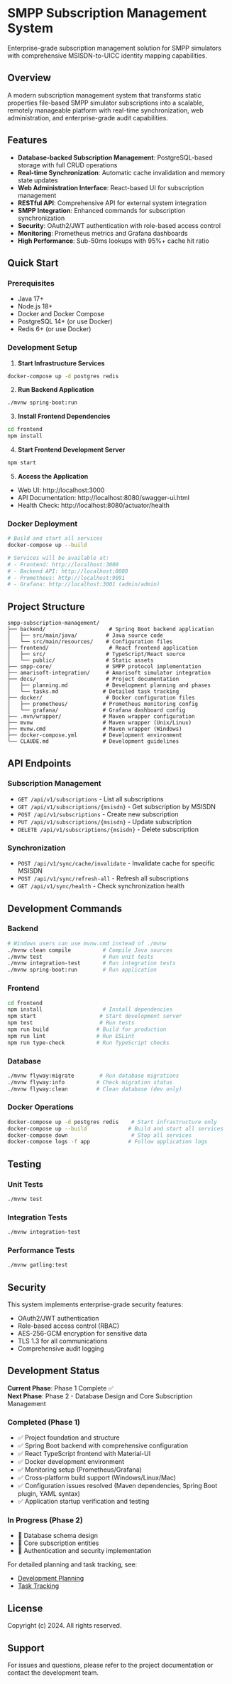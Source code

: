 # SMPP Subscription Management System

Enterprise-grade subscription management solution for SMPP simulators with comprehensive MSISDN-to-UICC identity mapping capabilities.

## Overview

A modern subscription management system that transforms static properties file-based SMPP simulator subscriptions into a scalable, remotely manageable platform with real-time synchronization, web administration, and enterprise-grade audit capabilities.

## Features

- **Database-backed Subscription Management**: PostgreSQL-based storage with full CRUD operations
- **Real-time Synchronization**: Automatic cache invalidation and memory state updates
- **Web Administration Interface**: React-based UI for subscription management
- **RESTful API**: Comprehensive API for external system integration
- **SMPP Integration**: Enhanced commands for subscription synchronization
- **Security**: OAuth2/JWT authentication with role-based access control
- **Monitoring**: Prometheus metrics and Grafana dashboards
- **High Performance**: Sub-50ms lookups with 95%+ cache hit ratio

## Quick Start

### Prerequisites

- Java 17+
- Node.js 18+
- Docker and Docker Compose
- PostgreSQL 14+ (or use Docker)
- Redis 6+ (or use Docker)

### Development Setup

1. **Start Infrastructure Services**
```bash
docker-compose up -d postgres redis
```

2. **Run Backend Application**
```bash
./mvnw spring-boot:run
```

3. **Install Frontend Dependencies**
```bash
cd frontend
npm install
```

4. **Start Frontend Development Server**
```bash
npm start
```

5. **Access the Application**
- Web UI: http://localhost:3000
- API Documentation: http://localhost:8080/swagger-ui.html
- Health Check: http://localhost:8080/actuator/health

### Docker Deployment

```bash
# Build and start all services
docker-compose up --build

# Services will be available at:
# - Frontend: http://localhost:3000
# - Backend API: http://localhost:8080
# - Prometheus: http://localhost:9091
# - Grafana: http://localhost:3001 (admin/admin)
```

## Project Structure

```
smpp-subscription-management/
├── backend/                    # Spring Boot backend application
│   ├── src/main/java/         # Java source code
│   └── src/main/resources/    # Configuration files
├── frontend/                   # React frontend application
│   ├── src/                   # TypeScript/React source
│   └── public/                # Static assets
├── smpp-core/                 # SMPP protocol implementation
├── amarisoft-integration/     # Amarisoft simulator integration
├── docs/                      # Project documentation
│   ├── planning.md            # Development planning and phases
│   └── tasks.md              # Detailed task tracking
├── docker/                    # Docker configuration files
│   ├── prometheus/           # Prometheus monitoring config
│   └── grafana/              # Grafana dashboard config
├── .mvn/wrapper/             # Maven wrapper configuration
├── mvnw                      # Maven wrapper (Unix/Linux)
├── mvnw.cmd                  # Maven wrapper (Windows)
├── docker-compose.yml        # Development environment
└── CLAUDE.md                 # Development guidelines
```

## API Endpoints

### Subscription Management
- `GET /api/v1/subscriptions` - List all subscriptions
- `GET /api/v1/subscriptions/{msisdn}` - Get subscription by MSISDN
- `POST /api/v1/subscriptions` - Create new subscription
- `PUT /api/v1/subscriptions/{msisdn}` - Update subscription
- `DELETE /api/v1/subscriptions/{msisdn}` - Delete subscription

### Synchronization
- `POST /api/v1/sync/cache/invalidate` - Invalidate cache for specific MSISDN
- `POST /api/v1/sync/refresh-all` - Refresh all subscriptions
- `GET /api/v1/sync/health` - Check synchronization health

## Development Commands

### Backend
```bash
# Windows users can use mvnw.cmd instead of ./mvnw
./mvnw clean compile          # Compile Java sources
./mvnw test                   # Run unit tests
./mvnw integration-test       # Run integration tests
./mvnw spring-boot:run        # Run application
```

### Frontend
```bash
cd frontend
npm install                   # Install dependencies
npm start                    # Start development server
npm test                     # Run tests
npm run build               # Build for production
npm run lint                # Run ESLint
npm run type-check          # Run TypeScript checks
```

### Database
```bash
./mvnw flyway:migrate        # Run database migrations
./mvnw flyway:info          # Check migration status
./mvnw flyway:clean         # Clean database (dev only)
```

### Docker Operations
```bash
docker-compose up -d postgres redis    # Start infrastructure only
docker-compose up --build             # Build and start all services
docker-compose down                    # Stop all services
docker-compose logs -f app            # Follow application logs
```

## Testing

### Unit Tests
```bash
./mvnw test
```

### Integration Tests
```bash
./mvnw integration-test
```

### Performance Tests
```bash
./mvnw gatling:test
```

## Security

This system implements enterprise-grade security features:
- OAuth2/JWT authentication
- Role-based access control (RBAC)
- AES-256-GCM encryption for sensitive data
- TLS 1.3 for all communications
- Comprehensive audit logging

## Development Status

**Current Phase**: Phase 1 Complete ✅  
**Next Phase**: Phase 2 - Database Design and Core Subscription Management

### Completed (Phase 1)
- ✅ Project foundation and structure
- ✅ Spring Boot backend with comprehensive configuration
- ✅ React TypeScript frontend with Material-UI
- ✅ Docker development environment
- ✅ Monitoring setup (Prometheus/Grafana)
- ✅ Cross-platform build support (Windows/Linux/Mac)
- ✅ Configuration issues resolved (Maven dependencies, Spring Boot plugin, YAML syntax)
- ✅ Application startup verification and testing

### In Progress (Phase 2)
- 🔄 Database schema design
- 🔄 Core subscription entities
- 🔄 Authentication and security implementation

For detailed planning and task tracking, see:
- [Development Planning](docs/planning.md)
- [Task Tracking](docs/tasks.md)

## License

Copyright (c) 2024. All rights reserved.

## Support

For issues and questions, please refer to the project documentation or contact the development team.